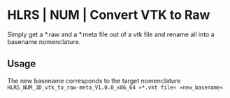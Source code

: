 # HLRS | NUM | Convert VTK to Raw
Simply get a \*.raw and a \*.meta file out of a vtk file and rename all into a basename nomenclature.

## Usage
The new basename corresponds to the target nomenclature
```HLRS_NUM_3D_vtk_to_raw-meta_V1.0.0_x86_64 »*.vkt file« »new_basename«```
